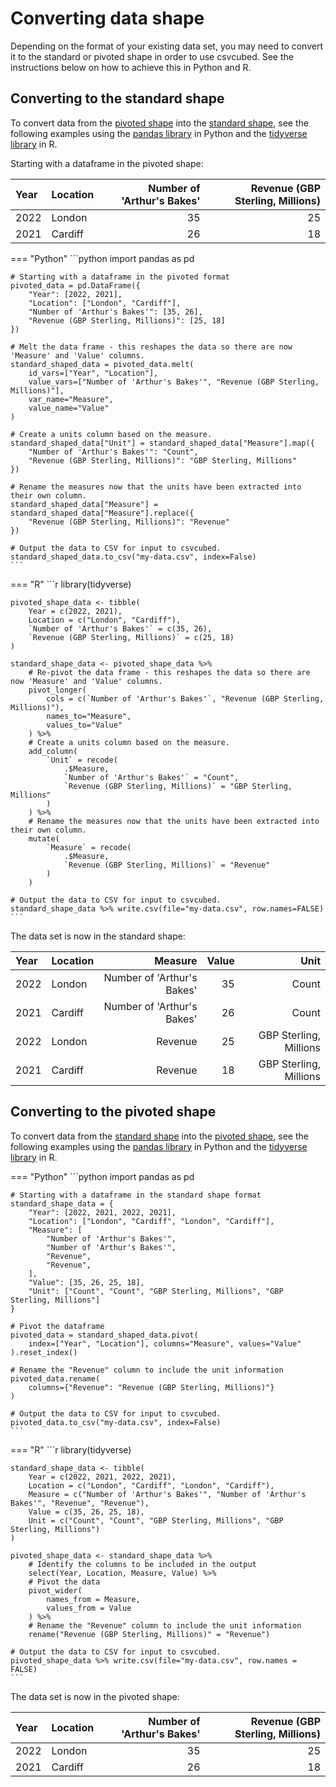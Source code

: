 # Converting data shape

Depending on the format of your existing data set, you may need to convert it to the standard or pivoted shape in order to use csvcubed. See the instructions below on how to achieve this in Python and R.

## Converting to the standard shape

To convert data from the [pivoted shape](./pivoted-shape.md) into the [standard shape](./standard-shape.md), see the following examples using the [pandas library](https://pandas.pydata.org/) in Python and the [tidyverse library](https://tidyverse.org/) in R.

Starting with a dataframe in the pivoted shape:

| Year | Location | Number of 'Arthur's Bakes' | Revenue (GBP Sterling, Millions) |
|:-----|:---------|---------------------------:|---------------------------------:|
| 2022 | London   |                         35 |                               25 |
| 2021 | Cardiff  |                         26 |                               18 |

=== "Python"
    ```python
    import pandas as pd

    # Starting with a dataframe in the pivoted format
    pivoted_data = pd.DataFrame({
        "Year": [2022, 2021],
        "Location": ["London", "Cardiff"],
        "Number of 'Arthur's Bakes'": [35, 26],
        "Revenue (GBP Sterling, Millions)": [25, 18]
    })

    # Melt the data frame - this reshapes the data so there are now 'Measure' and 'Value' columns.
    standard_shaped_data = pivoted_data.melt(
        id_vars=["Year", "Location"],
        value_vars=["Number of 'Arthur's Bakes'", "Revenue (GBP Sterling, Millions)"],
        var_name="Measure",
        value_name="Value"
    )

    # Create a units column based on the measure.
    standard_shaped_data["Unit"] = standard_shaped_data["Measure"].map({
        "Number of 'Arthur's Bakes'": "Count",
        "Revenue (GBP Sterling, Millions)": "GBP Sterling, Millions"
    })

    # Rename the measures now that the units have been extracted into their own column.
    standard_shaped_data["Measure"] = standard_shaped_data["Measure"].replace({
        "Revenue (GBP Sterling, Millions)": "Revenue"
    })

    # Output the data to CSV for input to csvcubed.
    standard_shaped_data.to_csv("my-data.csv", index=False)
    ```
=== "R"
    ```r
    library(tidyverse)

    pivoted_shape_data <- tibble( 
        Year = c(2022, 2021),
        Location = c("London", "Cardiff"),
        `Number of 'Arthur's Bakes'` = c(35, 26),
        `Revenue (GBP Sterling, Millions)` = c(25, 18)
    )

    standard_shape_data <- pivoted_shape_data %>% 
        # Re-pivot the data frame - this reshapes the data so there are now 'Measure' and 'Value' columns.
        pivot_longer(
            cols = c(`Number of 'Arthur's Bakes'`, "Revenue (GBP Sterling, Millions)"), 
            names_to="Measure", 
            values_to="Value"
        ) %>% 
        # Create a units column based on the measure.
        add_column(
            `Unit` = recode(
                .$Measure,
                `Number of 'Arthur's Bakes'` = "Count",
                `Revenue (GBP Sterling, Millions)` = "GBP Sterling, Millions"
            )
        ) %>%
        # Rename the measures now that the units have been extracted into their own column.
        mutate(
            `Measure` = recode(
                .$Measure,
                `Revenue (GBP Sterling, Millions)` = "Revenue"
            )
        )

    # Output the data to CSV for input to csvcubed.
    standard_shape_data %>% write.csv(file="my-data.csv", row.names=FALSE)
    ```

The data set is now in the standard shape:

| Year | Location |                    Measure | Value |                   Unit |
|:-----|:---------|---------------------------:|------:|-----------------------:|
| 2022 | London   | Number of 'Arthur's Bakes' |    35 |                  Count |
| 2021 | Cardiff  | Number of 'Arthur's Bakes' |    26 |                  Count |
| 2022 | London   |                    Revenue |    25 | GBP Sterling, Millions |
| 2021 | Cardiff  |                    Revenue |    18 | GBP Sterling, Millions |

## Converting to the pivoted shape

To convert data from the [standard shape](./standard-shape.md) into the [pivoted shape](./pivoted-shape.md), see the following examples using the [pandas library](https://pandas.pydata.org/) in Python and the [tidyverse library](https://tidyverse.org/) in R.

=== "Python"
    ```python
    import pandas as pd

    # Starting with a dataframe in the standard shape format 
    standard_shape_data = {
        "Year": [2022, 2021, 2022, 2021],
        "Location": ["London", "Cardiff", "London", "Cardiff"],
        "Measure": [
            "Number of 'Arthur's Bakes'",
            "Number of 'Arthur's Bakes'",
            "Revenue",
            "Revenue",
        ],
        "Value": [35, 26, 25, 18],
        "Unit": ["Count", "Count", "GBP Sterling, Millions", "GBP Sterling, Millions"]
    }

    # Pivot the dataframe
    pivoted_data = standard_shaped_data.pivot(
        index=["Year", "Location"], columns="Measure", values="Value"
    ).reset_index()

    # Rename the "Revenue" column to include the unit information
    pivoted_data.rename(
        columns={"Revenue": "Revenue (GBP Sterling, Millions)"}
    )

    # Output the data to CSV for input to csvcubed.
    pivoted_data.to_csv("my-data.csv", index=False)
    ```
=== "R"
    ```r
    library(tidyverse)

    standard_shape_data <- tibble(
        Year = c(2022, 2021, 2022, 2021),
        Location = c("London", "Cardiff", "London", "Cardiff"),
        Measure = c("Number of 'Arthur's Bakes'", "Number of 'Arthur's Bakes'", "Revenue", "Revenue"),
        Value = c(35, 26, 25, 18),
        Unit = c("Count", "Count", "GBP Sterling, Millions", "GBP Sterling, Millions")
    )

    pivoted_shape_data <- standard_shape_data %>%
        # Identify the columns to be included in the output
        select(Year, Location, Measure, Value) %>%
        # Pivot the data
        pivot_wider(
            names_from = Measure,
            values_from = Value
        ) %>%
        # Rename the "Revenue" column to include the unit information
        rename("Revenue (GBP Sterling, Millions)" = "Revenue")

    # Output the data to CSV for input to csvcubed.
    pivoted_shape_data %>% write.csv(file="my-data.csv", row.names = FALSE)
    ```

The data set is now in the pivoted shape:

| Year | Location | Number of 'Arthur's Bakes' | Revenue (GBP Sterling, Millions) |
|:-----|:---------|---------------------------:|---------------------------------:|
| 2022 | London   |                         35 |                               25 |
| 2021 | Cardiff  |                         26 |                               18 |